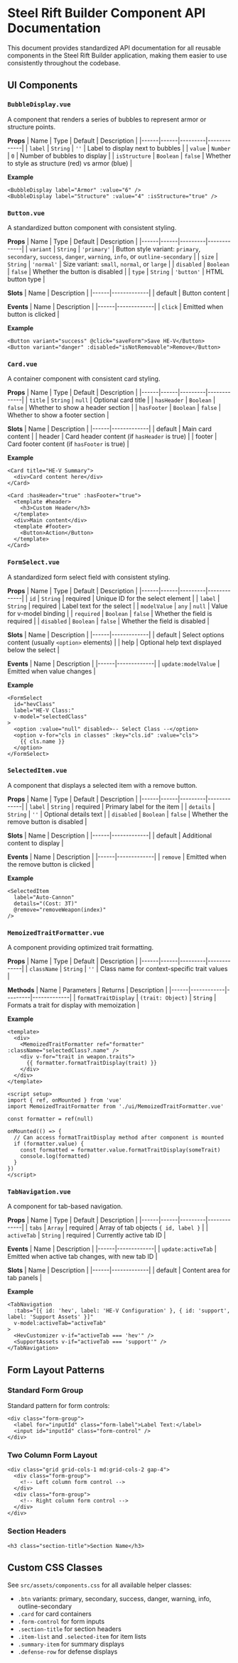 # Steel Rift Builder Component API Documentation

This document provides standardized API documentation for all reusable components in the Steel Rift Builder application, making them easier to use consistently throughout the codebase.

## UI Components

### `BubbleDisplay.vue`

A component that renders a series of bubbles to represent armor or structure points.

**Props**
| Name | Type | Default | Description |
|------|------|---------|-------------|
| `label` | `String` | `''` | Label to display next to bubbles |
| `value` | `Number` | `0` | Number of bubbles to display |
| `isStructure` | `Boolean` | `false` | Whether to style as structure (red) vs armor (blue) |

**Example**
```vue
<BubbleDisplay label="Armor" :value="6" />
<BubbleDisplay label="Structure" :value="4" :isStructure="true" />
```

### `Button.vue`

A standardized button component with consistent styling.

**Props**
| Name | Type | Default | Description |
|------|------|---------|-------------|
| `variant` | `String` | `'primary'` | Button style variant: `primary`, `secondary`, `success`, `danger`, `warning`, `info`, or `outline-secondary` |
| `size` | `String` | `'normal'` | Size variant: `small`, `normal`, or `large` |
| `disabled` | `Boolean` | `false` | Whether the button is disabled |
| `type` | `String` | `'button'` | HTML button type |

**Slots**
| Name | Description |
|------|-------------|
| default | Button content |

**Events**
| Name | Description |
|------|-------------|
| `click` | Emitted when button is clicked |

**Example**
```vue
<Button variant="success" @click="saveForm">Save HE-V</Button>
<Button variant="danger" :disabled="isNotRemovable">Remove</Button>
```

### `Card.vue`

A container component with consistent card styling.

**Props**
| Name | Type | Default | Description |
|------|------|---------|-------------|
| `title` | `String` | `null` | Optional card title |
| `hasHeader` | `Boolean` | `false` | Whether to show a header section |
| `hasFooter` | `Boolean` | `false` | Whether to show a footer section |

**Slots**
| Name | Description |
|------|-------------|
| default | Main card content |
| header | Card header content (if `hasHeader` is true) |
| footer | Card footer content (if `hasFooter` is true) |

**Example**
```vue
<Card title="HE-V Summary">
  <div>Card content here</div>
</Card>

<Card :hasHeader="true" :hasFooter="true">
  <template #header>
    <h3>Custom Header</h3>
  </template>
  <div>Main content</div>
  <template #footer>
    <Button>Action</Button>
  </template>
</Card>
```

### `FormSelect.vue`

A standardized form select field with consistent styling.

**Props**
| Name | Type | Default | Description |
|------|------|---------|-------------|
| `id` | `String` | required | Unique ID for the select element |
| `label` | `String` | required | Label text for the select |
| `modelValue` | `any` | `null` | Value for v-model binding |
| `required` | `Boolean` | `false` | Whether the field is required |
| `disabled` | `Boolean` | `false` | Whether the field is disabled |

**Slots**
| Name | Description |
|------|-------------|
| default | Select options content (usually `<option>` elements) |
| help | Optional help text displayed below the select |

**Events**
| Name | Description |
|------|-------------|
| `update:modelValue` | Emitted when value changes |

**Example**
```vue
<FormSelect 
  id="hevClass"
  label="HE-V Class:"
  v-model="selectedClass"
>
  <option :value="null" disabled>-- Select Class --</option>
  <option v-for="cls in classes" :key="cls.id" :value="cls">
    {{ cls.name }}
  </option>
</FormSelect>
```

### `SelectedItem.vue`

A component that displays a selected item with a remove button.

**Props**
| Name | Type | Default | Description |
|------|------|---------|-------------|
| `label` | `String` | required | Primary label for the item |
| `details` | `String` | `''` | Optional details text |
| `disabled` | `Boolean` | `false` | Whether the remove button is disabled |

**Slots**
| Name | Description |
|------|-------------|
| default | Additional content to display |

**Events**
| Name | Description |
|------|-------------|
| `remove` | Emitted when the remove button is clicked |

**Example**
```vue
<SelectedItem
  label="Auto-Cannon"
  details="(Cost: 3T)"
  @remove="removeWeapon(index)"
/>
```

### `MemoizedTraitFormatter.vue`

A component providing optimized trait formatting.

**Props**
| Name | Type | Default | Description |
|------|------|---------|-------------|
| `className` | `String` | `''` | Class name for context-specific trait values |

**Methods**
| Name | Parameters | Returns | Description |
|------|------------|---------|-------------|
| `formatTraitDisplay` | `(trait: Object)` | `String` | Formats a trait for display with memoization |

**Example**
```vue
<template>
  <div>
    <MemoizedTraitFormatter ref="formatter" :className="selectedClass?.name" />
    <div v-for="trait in weapon.traits">
      {{ formatter.formatTraitDisplay(trait) }}
    </div>
  </div>
</template>

<script setup>
import { ref, onMounted } from 'vue'
import MemoizedTraitFormatter from './ui/MemoizedTraitFormatter.vue'

const formatter = ref(null)

onMounted(() => {
  // Can access formatTraitDisplay method after component is mounted
  if (formatter.value) {
    const formatted = formatter.value.formatTraitDisplay(someTrait)
    console.log(formatted)
  }
})
</script>
```

### `TabNavigation.vue`

A component for tab-based navigation.

**Props**
| Name | Type | Default | Description |
|------|------|---------|-------------|
| `tabs` | `Array` | required | Array of tab objects `{ id, label }` |
| `activeTab` | `String` | required | Currently active tab ID |

**Events**
| Name | Description |
|------|-------------|
| `update:activeTab` | Emitted when active tab changes, with new tab ID |

**Slots**
| Name | Description |
|------|-------------|
| default | Content area for tab panels |

**Example**
```vue
<TabNavigation
  :tabs="[{ id: 'hev', label: 'HE-V Configuration' }, { id: 'support', label: 'Support Assets' }]"
  v-model:activeTab="activeTab"
>
  <HevCustomizer v-if="activeTab === 'hev'" />
  <SupportAssets v-if="activeTab === 'support'" />
</TabNavigation>
```

## Form Layout Patterns

### Standard Form Group

Standard pattern for form controls:

```vue
<div class="form-group">
  <label for="inputId" class="form-label">Label Text:</label>
  <input id="inputId" class="form-control" />
</div>
```

### Two Column Form Layout

```vue
<div class="grid grid-cols-1 md:grid-cols-2 gap-4">
  <div class="form-group">
    <!-- Left column form control -->
  </div>
  <div class="form-group">
    <!-- Right column form control -->
  </div>
</div>
```

### Section Headers

```vue
<h3 class="section-title">Section Name</h3>
```

## Custom CSS Classes

See `src/assets/components.css` for all available helper classes:

- `.btn` variants: primary, secondary, success, danger, warning, info, outline-secondary
- `.card` for card containers
- `.form-control` for form inputs
- `.section-title` for section headers
- `.item-list` and `.selected-item` for item lists
- `.summary-item` for summary displays
- `.defense-row` for defense displays
